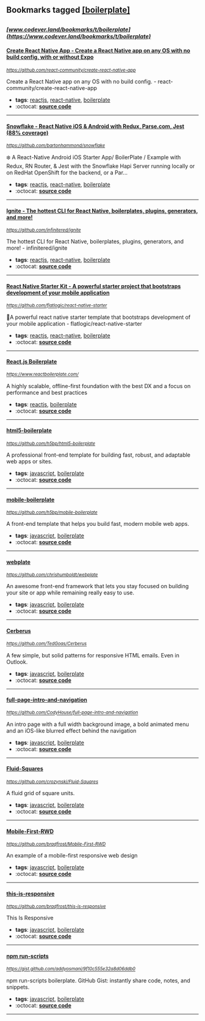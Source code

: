 ## Bookmarks tagged [[boilerplate]](https://www.codever.land/search?q=[boilerplate])

_<sup><sup>[www.codever.land/bookmarks/t/boilerplate](https://www.codever.land/bookmarks/t/boilerplate)</sup></sup>_
---
#### [Create React Native App - Create a React Native app on any OS with no build config, with or without Expo](https://github.com/react-community/create-react-native-app)
_<sup>https://github.com/react-community/create-react-native-app</sup>_

Create a React Native app on any OS with no build config. - react-community/create-react-native-app
* **tags**: [reactjs](../tagged/reactjs.md), [react-native](../tagged/react-native.md), [boilerplate](../tagged/boilerplate.md)
* :octocat: **[source code](https://github.com/react-community/create-react-native-app)**
---
#### [Snowflake - React Native iOS & Android with Redux, Parse.com, Jest (88% coverage)](https://github.com/bartonhammond/snowflake)
_<sup>https://github.com/bartonhammond/snowflake</sup>_

:snowflake: A React-Native Android iOS Starter App/ BoilerPlate / Example with Redux, RN Router,  & Jest with the Snowflake Hapi Server running locally or on RedHat OpenShift for the backend, or a Par...
* **tags**: [reactjs](../tagged/reactjs.md), [react-native](../tagged/react-native.md), [boilerplate](../tagged/boilerplate.md)
* :octocat: **[source code](https://github.com/bartonhammond/snowflake)**
---
#### [Ignite - The hottest CLI for React Native, boilerplates, plugins, generators, and more!](https://github.com/infinitered/ignite)
_<sup>https://github.com/infinitered/ignite</sup>_

The hottest CLI for React Native, boilerplates, plugins, generators, and more! - infinitered/ignite
* **tags**: [reactjs](../tagged/reactjs.md), [react-native](../tagged/react-native.md), [boilerplate](../tagged/boilerplate.md)
* :octocat: **[source code](https://github.com/infinitered/ignite)**
---
#### [React Native Starter Kit - A powerful starter project that bootstraps development of your mobile application](https://github.com/flatlogic/react-native-starter)
_<sup>https://github.com/flatlogic/react-native-starter</sup>_

🚀A powerful react native starter template that bootstraps development of your mobile application  - flatlogic/react-native-starter
* **tags**: [reactjs](../tagged/reactjs.md), [react-native](../tagged/react-native.md), [boilerplate](../tagged/boilerplate.md)
* :octocat: **[source code](https://github.com/flatlogic/react-native-starter)**
---
#### [React.js Boilerplate](https://www.reactboilerplate.com/)
_<sup>https://www.reactboilerplate.com/</sup>_

A highly scalable, offline-first foundation with the best DX and a focus on performance and best practices
* **tags**: [reactjs](../tagged/reactjs.md), [boilerplate](../tagged/boilerplate.md)
* :octocat: **[source code](https://github.com/react-boilerplate/react-boilerplate)**
---
#### [html5-boilerplate](https://github.com/h5bp/html5-boilerplate)
_<sup>https://github.com/h5bp/html5-boilerplate</sup>_

A professional front-end template for building fast, robust, and adaptable web apps or sites.
* **tags**: [javascript](../tagged/javascript.md), [boilerplate](../tagged/boilerplate.md)
* :octocat: **[source code](https://github.com/h5bp/html5-boilerplate)**
---
#### [mobile-boilerplate](https://github.com/h5bp/mobile-boilerplate)
_<sup>https://github.com/h5bp/mobile-boilerplate</sup>_

A front-end template that helps you build fast, modern mobile web apps.
* **tags**: [javascript](../tagged/javascript.md), [boilerplate](../tagged/boilerplate.md)
* :octocat: **[source code](https://github.com/h5bp/mobile-boilerplate)**
---
#### [webplate](https://github.com/chrishumboldt/webplate)
_<sup>https://github.com/chrishumboldt/webplate</sup>_

An awesome front-end framework that lets you stay focused on building your site or app while remaining really easy to use.
* **tags**: [javascript](../tagged/javascript.md), [boilerplate](../tagged/boilerplate.md)
* :octocat: **[source code](https://github.com/chrishumboldt/webplate)**
---
#### [Cerberus](https://github.com/TedGoas/Cerberus)
_<sup>https://github.com/TedGoas/Cerberus</sup>_

A few simple, but solid patterns for responsive HTML emails. Even in Outlook.
* **tags**: [javascript](../tagged/javascript.md), [boilerplate](../tagged/boilerplate.md)
* :octocat: **[source code](https://github.com/TedGoas/Cerberus)**
---
#### [full-page-intro-and-navigation](https://github.com/CodyHouse/full-page-intro-and-navigation)
_<sup>https://github.com/CodyHouse/full-page-intro-and-navigation</sup>_

An intro page with a full width background image, a bold animated menu and an iOS-like blurred effect behind the navigation
* **tags**: [javascript](../tagged/javascript.md), [boilerplate](../tagged/boilerplate.md)
* :octocat: **[source code](https://github.com/CodyHouse/full-page-intro-and-navigation)**
---
#### [Fluid-Squares](https://github.com/crozynski/Fluid-Squares)
_<sup>https://github.com/crozynski/Fluid-Squares</sup>_

A fluid grid of square units.
* **tags**: [javascript](../tagged/javascript.md), [boilerplate](../tagged/boilerplate.md)
* :octocat: **[source code](https://github.com/crozynski/Fluid-Squares)**
---
#### [Mobile-First-RWD](https://github.com/bradfrost/Mobile-First-RWD)
_<sup>https://github.com/bradfrost/Mobile-First-RWD</sup>_

An example of a mobile-first responsive web design
* **tags**: [javascript](../tagged/javascript.md), [boilerplate](../tagged/boilerplate.md)
* :octocat: **[source code](https://github.com/bradfrost/Mobile-First-RWD)**
---
#### [this-is-responsive](https://github.com/bradfrost/this-is-responsive)
_<sup>https://github.com/bradfrost/this-is-responsive</sup>_

This Is Responsive
* **tags**: [javascript](../tagged/javascript.md), [boilerplate](../tagged/boilerplate.md)
* :octocat: **[source code](https://github.com/bradfrost/this-is-responsive)**
---
#### [npm run-scripts](https://gist.github.com/addyosmani/9f10c555e32a8d06ddb0)
_<sup>https://gist.github.com/addyosmani/9f10c555e32a8d06ddb0</sup>_

npm run-scripts boilerplate. GitHub Gist: instantly share code, notes, and snippets.
* **tags**: [javascript](../tagged/javascript.md), [boilerplate](../tagged/boilerplate.md)
* :octocat: **[source code](https://gist.github.com/addyosmani/9f10c555e32a8d06ddb0)**
---
